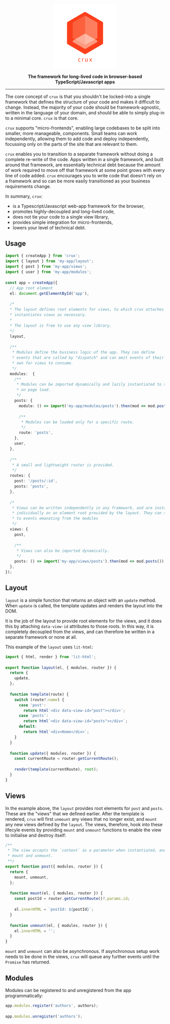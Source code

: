 <div align="center"><img src="./public/images/logo.png" width="200px" /><p width="300px"></div>

<p align="center"><strong>The framework for long-lived code in browser-based TypeScript/Javascript apps</strong></p>

---

The core concept of `crux` is that you shouldn't be locked-into a single framework that defines the structure of your code and makes it difficult to change. Instead, the majority of your code should be framework-agnostic, written in the language of your domain, and should be able to simply plug-in to a minimal core. `crux` is that core.

`crux` supports "micro-frontends", enabling large codebases to be split into smaller, more manageable, components. Small teams can work independently, allowing them to add code and deploy independently, focussing only on the parts of the site that are relevant to them.

`crux` enables you to transition to a separate framework without doing a complete re-write of the code. Apps written in a single framework, and built around that framework, are essentially technical debt because the amount of work required to move off that framework at some point grows with every line of code added. `crux` encourages you to write code that doesn't rely on a framework and so can be more easily transitioned as your business requirements change.

In summary, `crux`:

- is a Typescript/Javascript web-app framework for the browser,
- promotes highly-decoupled and long-lived code,
- does not tie your code to a single view library,
- provides simple integration for micro-frontends,
- lowers your level of technical debt.

## Usage

```ts
import { createApp } from 'crux';
import { layout } from 'my-app/layout';
import { post } from 'my-app/views';
import { user } from 'my-app/modules';

const app = createApp({
  // App root element
  el: document.getElementById('app'),

  /*
  * The layout defines root elements for views, to which crux attaches and
  * instantiates views as necessary.
  *
  * The layout is free to use any view library.
  */
  layout,

  /**
   * Modules define the business logic of the app. They can define
   * events that are called by "dispatch" and can emit events of their
   * own for views to consume.
   */
  modules:  {
    /**
     * Modules can be imported dynamically and lazily instantiated to save time
     * on page load.
     */
    posts: {
      module: () => import('my-app/modules/posts').then(mod => mod.posts()),

      /**
       * Modules can be loaded only for a specific route.
       */
      route: 'posts',
    },
    user,
  },

  /**
   * A small and lightweight router is provided.
   */
  routes: {
    post: '/posts/:id',
    posts: 'posts',
  },

  /*
   * Views can be written independently in any framework, and are instantiated
   * individually on an element root provided by the layout. They can subscribe
   * to events emanating from the modules
   */
  views: {
    post,

    /**
     * Views can also be imported dynamically.
     */
    posts: () => import('my-app/views/posts').then(mod => mod.posts()),
  },
});
```

## Layout

`layout` is a simple function that returns an object with an `update` method. When `update` is called, the template updates and renders the layout into the DOM.

It is the job of the layout to provide root elements for the views, and it does this by attaching `data-view-id` attributes to those roots. In this way, it is completely decoupled from the views, and can therefore be written in a separate framework or none at all.

This example of the `layout` uses `lit-html`:

```ts
import { html, render } from 'lit-html';

export function layout(el, { modules, router }) {
  return {
    update,
  };

  function template(route) {
    switch (route?.name) {
      case 'post':
        return html`<div data-view-id="post"></div>`;
      case 'posts':
        return html`<div data-view-id="posts"></div>`;
      default:
        return html`<div>Home</div>`;
    }
  }

  function update({ modules, router }) {
    const currentRoute = router.getCurrentRoute();

    render(template(currentRoute), root);
  }
}
```

## Views

In the example above, the `layout` provides root elements for `post` and `posts`. These are the "views" that we defined earlier. After the template is rendered, `crux` will first `unmount` any views that no longer exist, and `mount` any new views defined by the `layout`. The views, therefore, hook into these lifecyle events by providing `mount` and `unmount` functions to enable the view to initialise and destroy itself:

```ts
/**
 * The view accepts the `context` as a parameter when instantiated, and also on both
 * mount and unmount.
 **/
export function post({ modules, router }) {
  return {
    mount, unmount,
  };

  function mount(el, { modules, router }) {
    const postId = router.getCurrentRoute()?.params.id;

    el.innerHTML = `postId: ${postId}`;
  }

  function unmount(el, { modules, router }) {
    el.innerHTML = '';
  }
}
```

`mount` and `unmount` can also be asynchronous. If asynchronous setup work needs to be done in the views, `crux` will queue any further events until the `Promise` has returned.

## Modules

Modules can be registered to and unregistered from the app programmatically:

```ts
app.modules.register('authors', authors);

app.modules.unregister('authors');
```
